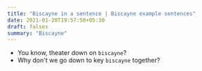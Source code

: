 ```yaml
---
title: "Biscayne in a sentence | Biscayne example sentences"
date: 2021-01-20T19:57:50+05:30
draft: falses
summary: "Biscayne"
---
```

- You know, theater down on `biscayne`?
- Why don't we go down to key `biscayne` together?
                 
